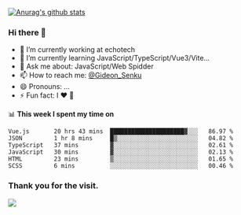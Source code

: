 [![Anurag's github stats](https://github-readme-stats.vercel.app/api?username=gideonsenku)](https://github.com/anuraghazra/github-readme-stats)
### Hi there 👋
- 🔭 I’m currently working at echotech
- 🌱 I’m currently learning JavaScript/TypeScript/Vue3/Vite...
- 💬 Ask me about: JavaScript/Web Spidder 
- 📫 How to reach me: [@Gideon_Senku](https://t.me/Gideon_Senku)
- 😄 Pronouns: ...
- ⚡ Fun fact: I ❤️ 🎵

📊 **This week I spent my time on**
<!--START_SECTION:waka-->

```text
Vue.js       20 hrs 43 mins  █████████████████████▓░░░   86.97 %
JSON         1 hr 8 mins     █▒░░░░░░░░░░░░░░░░░░░░░░░   04.82 %
TypeScript   37 mins         ▓░░░░░░░░░░░░░░░░░░░░░░░░   02.61 %
JavaScript   30 mins         ▓░░░░░░░░░░░░░░░░░░░░░░░░   02.13 %
HTML         23 mins         ▒░░░░░░░░░░░░░░░░░░░░░░░░   01.65 %
SCSS         6 mins          ░░░░░░░░░░░░░░░░░░░░░░░░░   00.46 %
```

<!--END_SECTION:waka-->


### Thank you for the visit.
![](http://profile-counter.glitch.me/gideonsenku/count.svg)
<!--
**GideonSenku/GideonSenku** is a ✨ _special_ ✨ repository because its `README.md` (this file) appears on your GitHub profile.

Here are some ideas to get you started:

- 🔭 I’m currently working on ...
- 🌱 I’m currently learning ...
- 👯 I’m looking to collaborate on ...
- 🤔 I’m looking for help with ...
- 💬 Ask me about ...
- 📫 How to reach me: ...
- 😄 Pronouns: ...
- ⚡ Fun fact: ...
-->
